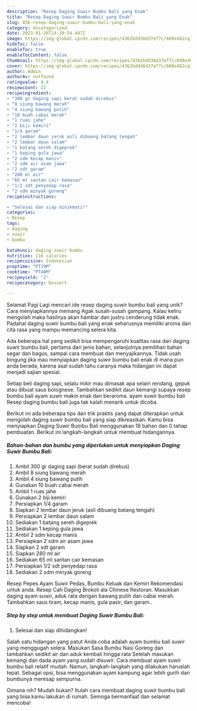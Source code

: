 ```yaml
---
description: "Resep Daging Suwir Bumbu Bali yang Enak"
title: "Resep Daging Suwir Bumbu Bali yang Enak"
slug: 836-resep-daging-suwir-bumbu-bali-yang-enak
category: Uncategorized
date: 2023-01-28T14:39:54.447Z
image: https://img-global.cpcdn.com/recipes/4362bdd36d37ef7c/680x482cq70/daging-suwir-bumbu-bali-foto-resep-utama.jpg
hideToc: false
enableToc: true
enableTocContent: false
thumbnail: https://img-global.cpcdn.com/recipes/4362bdd36d37ef7c/680x482cq70/daging-suwir-bumbu-bali-foto-resep-utama.jpg
cover: https://img-global.cpcdn.com/recipes/4362bdd36d37ef7c/680x482cq70/daging-suwir-bumbu-bali-foto-resep-utama.jpg
author: Admin
authorAv: notfound
ratingvalue: 4.4
reviewcount: 22
recipeingredient:
- "300 gr daging sapi berat sudah direbus"
- "8 siung bawang merah"
- "4 siung bawang putih"
- "10 buah cabai merah"
- "1 ruas jahe"
- "2 biji kemiri"
- "1/4 garam"
- "2 lembar daun jeruk asli dibuang batang tengah"
- "2 lembar daun salam"
- "1 batang sereh digeprek"
- "1 keping gula jawa"
- "2 sdm kecap manis"
- "2 sdm air asam jawa"
- "2 sdt garam"
- "280 ml air"
- "65 ml santan cair kemasan"
- "1/2 sdt penyedap rasa"
- "2 sdm minyak goreng"
recipeinstructions:

- "Selesai dan siap dinikmati!"
categories:
- Resep
tags:
- daging
- suwir
- bumbu

katakunci: daging suwir bumbu 
nutrition: 116 calories
recipecuisine: Indonesian
preptime: "PT19M"
cooktime: "PT40M"
recipeyield: "2"
recipecategory: Dessert

---
```



Selamat Pagi Lagi mencari ide resep daging suwir bumbu bali yang unik? Cara menyiapkannya memang Agak susah-susah gampang. Kalau keliru mengolah maka hasilnya akan hambar dan justru cenderung tidak enak. Padahal daging suwir bumbu bali yang enak seharusnya memiliki aroma dan cita rasa yang mampu memancing selera kita.


Ada beberapa hal yang sedikit bisa mempengaruhi kualitas rasa dari daging suwir bumbu bali, pertama dari jenis bahan, selanjutnya pemilihan bahan segar dan bagus, sampai cara membuat dan menyajikannya. Tidak usah bingung jika mau menyiapkan daging suwir bumbu bali enak di mana pun anda berada, karena asal sudah tahu caranya maka hidangan ini dapat menjadi sajian spesial.

Setiap beli daging sapi, selalu mikir mau dimasak apa selain rendang, gepuk atau dibuat saus bolognese. Tambahkan sedikit daun kemangi supaya resep bumbu bali ayam suwir makin enak dan beraroma. ayam suwir bumbu bali Resep daging bumbu bali juga tak kalah menarik untuk dicoba.


Berikut ini ada beberapa tips dan trik praktis yang dapat diterapkan untuk mengolah daging suwir bumbu bali yang siap dikreasikan. Kamu bisa menyiapkan Daging Suwir Bumbu Bali menggunakan 18 bahan dan 0 tahap pembuatan. Berikut ini langkah-langkah untuk membuat hidangannya.

<!--inarticleads1-->

##### Bahan-bahan dan bumbu yang diperlukan untuk menyiapkan Daging Suwir Bumbu Bali:

1. Ambil 300 gr daging sapi (berat sudah direbus)
1. Ambil 8 siung bawang merah
1. Ambil 4 siung bawang putih
1. Gunakan 10 buah cabai merah
1. Ambil 1 ruas jahe
1. Gunakan 2 biji kemiri
1. Persiapkan 1/4 garam
1. Siapkan 2 lembar daun jeruk (asli dibuang batang tengah)
1. Persiapkan 2 lembar daun salam
1. Sediakan 1 batang sereh digeprek
1. Sediakan 1 keping gula jawa
1. Ambil 2 sdm kecap manis
1. Persiapkan 2 sdm air asam jawa
1. Siapkan 2 sdt garam
1. Siapkan 280 ml air
1. Sediakan 65 ml santan cair kemasan
1. Persiapkan 1/2 sdt penyedap rasa
1. Sediakan 2 sdm minyak goreng


Resep Pepes Ayam Suwir Pedas, Bumbu Keluak dan Kemiri Rekomendasi untuk anda. Resep Cah Daging Brokoli ala Chinese Restoran. Masukkan daging ayam suwir, aduk rata dengan bawang putih dan cabai merah. Tambahkan saus tiram, kecap manis, gula pasir, dan garam.. 

<!--inarticleads2-->

##### Step by step untuk membuat Daging Suwir Bumbu Bali:


1. Selesai dan siap dihidangkan!

Salah satu hidangan yang patut Anda coba adalah ayam bumbu bali suwir yang menggugah selera. Masukan Sasa Bumbu Nasi Goreng dan tambahkan sedikit air dan aduk kembali hingga rata Setelah masukan kemangi dan dada ayam yang sudah disuwir. Cara membuat ayam suwir bumbu bali relatif mudah. Namun, langkah-langkah yang dilakukan haruslah tepat. Sebagai opsi, bisa menggunakan ayam kampung agar lebih gurih dan bumbunya meresap sempurna. 

Gimana nih? Mudah bukan? Itulah cara membuat daging suwir bumbu bali yang bisa kamu lakukan di rumah. Semoga bermanfaat dan selamat mencoba!
